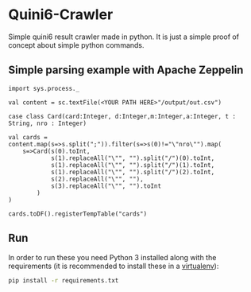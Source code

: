 # Quini6-Crawler

Simple quini6 result crawler made in python. It is just a simple proof of concept about simple python commands.

## Simple parsing example with Apache Zeppelin

```
import sys.process._

val content = sc.textFile(<YOUR PATH HERE>"/output/out.csv")

case class Card(card:Integer, d:Integer,m:Integer,a:Integer, t : String, nro : Integer)

val cards = content.map(s=>s.split(";")).filter(s=>s(0)!="\"nro\"").map(
    s=>Card(s(0).toInt, 
            s(1).replaceAll("\"", "").split("/")(0).toInt,
            s(1).replaceAll("\"", "").split("/")(1).toInt,
            s(1).replaceAll("\"", "").split("/")(2).toInt,
            s(2).replaceAll("\"", ""),
            s(3).replaceAll("\"", "").toInt
        )
)

cards.toDF().registerTempTable("cards")
```


## Run
In order to run these you need Python 3 installed along with the requirements
(it is recommended to install these in a [virtualenv](https://virtualenv.pypa.io/en/stable/)):

```bash
pip install -r requirements.txt
```
